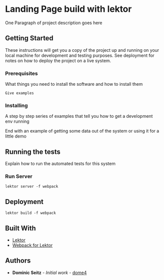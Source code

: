 # Landing Page build with lektor

One Paragraph of project description goes here

## Getting Started

These instructions will get you a copy of the project up and running on your local machine for development and testing purposes. See deployment for notes on how to deploy the project on a live system.

### Prerequisites

What things you need to install the software and how to install them

```
Give examples
```

### Installing

A step by step series of examples that tell you how to get a development env running

End with an example of getting some data out of the system or using it for a little demo

## Running the tests

Explain how to run the automated tests for this system

### Run Server

`lektor server -f webpack`

## Deployment

`lektor build -f webpack`

## Built With

- [Lektor](https://github.com/lektor/lektor)
- [Webpack for Lektor](https://github.com/lektor/lektor-webpack-support)

## Authors

- **Dominic Seitz** - _Initial work_ - [dome4](https://github.com/dome4)

